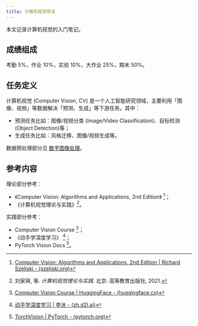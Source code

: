 ```yaml
---
title: 计算机视觉导读
---
```


本文记录计算机视觉的入门笔记。

## 成绩组成

考勤 5%，作业 10%，实验 10%，大作业 25%，期末 50%。

## 任务定义

计算机视觉 (Computer Vision, CV) 是一个人工智能研究领域，主要利用「图像、视频」等数据解决「预测、生成」等下游任务。其中：

- 预测任务比如：图像/视频分类 (Image/Video Classification)、目标检测 (Object Detection)等；
- 生成任务比如：风格迁移、图像/视频生成等。

数据预处理部分见 [数字图像处理](../digital-image-processing/index.md)。

## 参考内容

理论部分参考：

- 《Computer Vision: Algorithms and Applications, 2nd Edition》 [^cv-2nd]；
- 《计算机视觉理论与实践》[^book]。

[^cv-2nd]: [Computer Vision: Algorithms and Applications, 2nd Edition | Richard Szeliski - (szeliski.org)](https://szeliski.org/Book/)
[^book]: 刘家瑛, 等. *计算机视觉理论与实践*. 北京: 高等教育出版社, 2021.

实践部分参考：

- Computer Vision Course [^cv-hf]；
- 《动手学深度学习》 [^d2l]；
- PyTorch Vision Docs [^pytorch]。

[^cv-hf]: [Computer Vision Course | HuggingFace - (huggingface.co)](https://huggingface.co/learn/computer-vision-course/unit0/welcome/welcome)
[^d2l]: [动手学深度学习 | 李沐 - (zh.d2l.ai)](https://zh.d2l.ai/index.html)
[^pytorch]: [TorchVision | PyTorch - (pytorch.org)](https://pytorch.org/vision/stable/)
